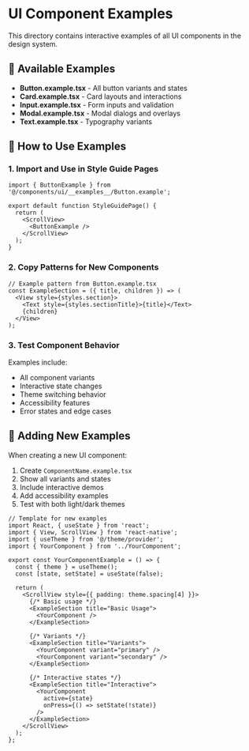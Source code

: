 # UI Component Examples

This directory contains interactive examples of all UI components in the design system.

## 📁 Available Examples

- **Button.example.tsx** - All button variants and states
- **Card.example.tsx** - Card layouts and interactions  
- **Input.example.tsx** - Form inputs and validation
- **Modal.example.tsx** - Modal dialogs and overlays
- **Text.example.tsx** - Typography variants

## 🎯 How to Use Examples

### 1. Import and Use in Style Guide Pages

```tsx
import { ButtonExample } from '@/components/ui/__examples__/Button.example';

export default function StyleGuidePage() {
  return (
    <ScrollView>
      <ButtonExample />
    </ScrollView>
  );
}
```

### 2. Copy Patterns for New Components

```tsx
// Example pattern from Button.example.tsx
const ExampleSection = ({ title, children }) => (
  <View style={styles.section}>
    <Text style={styles.sectionTitle}>{title}</Text>
    {children}
  </View>
);
```

### 3. Test Component Behavior

Examples include:
- All component variants
- Interactive state changes
- Theme switching behavior
- Accessibility features
- Error states and edge cases

## 🔧 Adding New Examples

When creating a new UI component:

1. Create `ComponentName.example.tsx`
2. Show all variants and states
3. Include interactive demos
4. Add accessibility examples
5. Test with both light/dark themes

```tsx
// Template for new examples
import React, { useState } from 'react';
import { View, ScrollView } from 'react-native';
import { useTheme } from '@/theme/provider';
import { YourComponent } from '../YourComponent';

export const YourComponentExample = () => {
  const { theme } = useTheme();
  const [state, setState] = useState(false);

  return (
    <ScrollView style={{ padding: theme.spacing[4] }}>
      {/* Basic usage */}
      <ExampleSection title="Basic Usage">
        <YourComponent />
      </ExampleSection>

      {/* Variants */}
      <ExampleSection title="Variants">
        <YourComponent variant="primary" />
        <YourComponent variant="secondary" />
      </ExampleSection>

      {/* Interactive states */}
      <ExampleSection title="Interactive">
        <YourComponent 
          active={state}
          onPress={() => setState(!state)}
        />
      </ExampleSection>
    </ScrollView>
  );
};
```